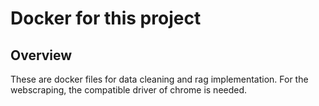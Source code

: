 # Docker for this project
## Overview
These are docker files for data cleaning and rag implementation. For the webscraping, the compatible driver of chrome is needed.

